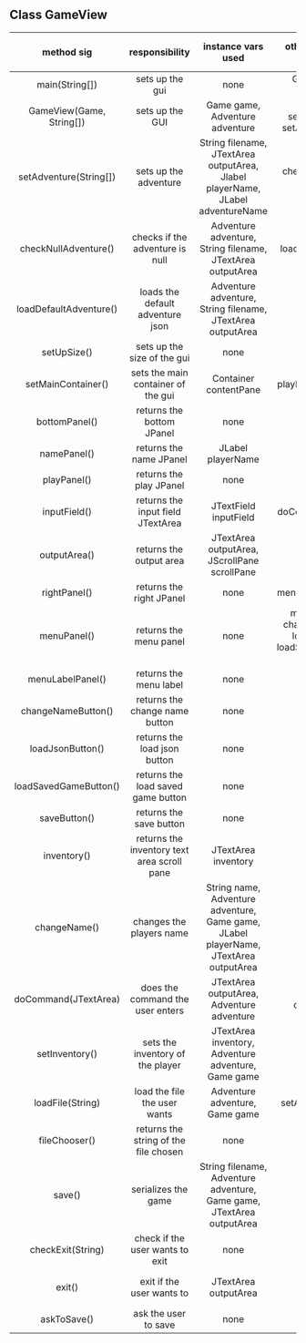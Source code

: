 ## Class GameView

| method sig | responsibility | instance vars used | other class methods called | objects used with method calls | lines of code |
|:----------:|:--------------:|:------------------:|:--------------------------:|:------------------------------:|:-------------:|
|main(String[])|sets up the gui|none|GameView(Game, String[])|GameView gui|5|
|GameView(Game, String[])|sets up the GUI|Game game, Adventure adventure|setUpSize(), setMainContainer(), setAdventure(String[])|Game game|8|
|setAdventure(String[])|sets up the adventure|String filename, JTextArea outputArea, Jlabel playerName, JLabel adventureName|checkNullAdventure(), setInventory()|Game game, JTextArea outputArea, JLabel playerName, JLabel adventureName, Adventure adventure|9|
|checkNullAdventure()|checks if the adventure is null|Adventure adventure, String filename, JTextArea outputArea|loadDefaultAdventure()|JTextArea outputArea, Game game, Adventure adventure|10|
|loadDefaultAdventure()|loads the default adventure json|Adventure adventure, String filename, JTextArea outputArea|none|Game game, JTextArea outputArea|6|
|setUpSize()|sets up the size of the gui|none|none|none|5|
|setMainContainer()|sets the main container of the gui|Container contentPane|namePanel(), playPanel(), rightPanel(), bottomPanel()|Container contentPane|8|
|bottomPanel()|returns the bottom JPanel|none|none|JPanel bottomPanel|5|
|namePanel()|returns the name JPanel|JLabel playerName|none|JPanel namePanel, Jlabel playerName|8|
|playPanel()|returns the play JPanel|none|inputField(), outputArea()|JPanel playPanel|6|
|inputField()|returns the input field JTextArea|JTextField inputField|doCommand(JTextField)|JTextField inputField|6|
|outputArea()|returns the output area|JTextArea outputArea, JScrollPane scrollPane|none|JTextArea outputArea|11|
|rightPanel()|returns the right JPanel|none|menuPanel(), inventory()|JPanel rightPanel|8|
|menuPanel()|returns the menu panel|none|menuLabelPanel(), changeNameButton(), loadJsonButton(), loadSavedGameButton(), saveButton()|JPanel menuPanel|11|
|menuLabelPanel()|returns the menu label|none|none|none|4|
|changeNameButton()|returns the change name button|none|changeName()|JButton changeNameButton|5|
|loadJsonButton()|returns the load json button|none|loadFile(String)|JButton loadJsonButton|5|
|loadSavedGameButton()|returns the load saved game button|none|loadFile(String)|JButton loadSavedGameButton|5|
|saveButton()|returns the save button|none|save()|JButton saveButton|5|
|inventory()|returns the inventory text area scroll pane|JTextArea inventory|none|JTextArea inventory|10|
|changeName()|changes the players name|String name, Adventure adventure, Game game, JLabel playerName, JTextArea outputArea|none|JoptionPane, Game game, JLabel playerName, JTextArea outputArea|9|
|doCommand(JTextArea)|does the command the user enters|JTextArea outputArea, Adventure adventure|setInventory(), checkExit(String)|JTextArea outputArea, JTextField textField, Adventure adventure|8|
|setInventory()|sets the inventory of the player|JTextArea inventory, Adventure adventure, Game game|none|JTextArea inventory, Game game, Adventure adventure|3|
|loadFile(String)|load the file the user wants|Adventure adventure, Game game|askToSave(), setAdventure(String[]), fileChooser()|JOptionPane, String file, Game game|11|
|fileChooser()|returns the string of the file chosen|none|none|JFileChooser fileChooser|8|
|save()|serializes the game|String filename, Adventure adventure, Game game, JTextArea outputArea|none|JOptionPane, Adventure adventure, Game game, String filename, JTextArea outputArea|9|
|checkExit(String)|check if the user wants to exit|none|exit()|String command|6|
|exit()|exit if the user wants to|JTextArea outputArea|askToSave()|JOptionPane, String saveAnswer, JTextArea outputArea|12|
|askToSave()|ask the user to save|none|save()|String saveAnswer, JOptionPane|11|
